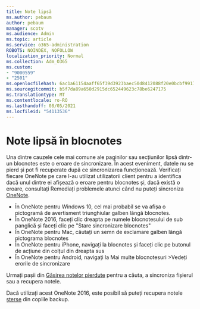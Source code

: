 ```yaml
---
title: Note lipsă
ms.author: pebaum
author: pebaum
manager: scotv
ms.audience: Admin
ms.topic: article
ms.service: o365-administration
ROBOTS: NOINDEX, NOFOLLOW
localization_priority: Normal
ms.collection: Adm_O365
ms.custom:
- "9000559"
- "2501"
ms.openlocfilehash: 6ac1a61154aaff65f39d3923baec50d8412088f20e0bcbf991724bb6fa469d62
ms.sourcegitcommit: b5f7da89a650d2915dc652449623c78be6247175
ms.translationtype: MT
ms.contentlocale: ro-RO
ms.lasthandoff: 08/05/2021
ms.locfileid: "54113536"
---
```

# <a name="missing-notes-in-notebook"></a>Note lipsă în blocnotes

Una dintre cauzele cele mai comune ale paginilor sau secțiunilor lipsă dintr-un blocnotes este o eroare de sincronizare. În acest eveniment, datele nu se pierd și pot fi recuperate după ce sincronizarea funcționează. Verificați fiecare OneNote pe care l-au utilizat utilizatorii client pentru a identifica dacă unul dintre ei afișează o eroare pentru blocnotes și, dacă există o eroare, consultați Remediați problemele atunci când nu puteți sincroniza [OneNote](https://support.office.com/article/299495ef-66d1-448f-90c1-b785a6968d45).

- În OneNote pentru Windows 10, cel mai probabil se va afișa o pictogramă de avertisment triunghiular galben lângă blocnotes.
- În OneNote 2016, faceți clic dreapta pe numele blocnotesului de sub panglică și faceți clic pe "Stare sincronizare blocnotes"
- În OneNote pentru Mac, căutați un semn de exclamare galben lângă pictograma blocnotes
- În OneNote pentru iPhone, navigați la blocnotes și faceți clic pe butonul de acțiune din colțul din dreapta sus
- În OneNote pentru Android, navigați la Mai multe blocnotesuri >Vedeți erorile de sincronizare

Urmați pașii din [Găsirea notelor pierdute](https://support.office.com/article/32cb2bd7-afe7-44d2-a711-398a88421287) pentru a căuta, a sincroniza fișierul sau a recupera notele.

Dacă utilizați acest OneNote 2016, este posibil să puteți recupera notele [șterse](https://support.office.com/article/32ed1036-74fd-4c21-bc28-033a486e6b14) din copiile backup.